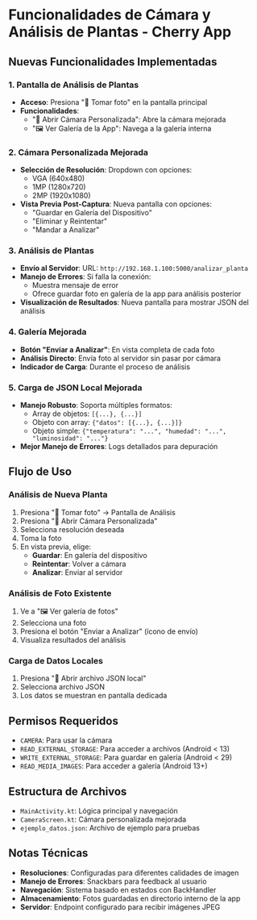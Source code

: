 # Funcionalidades de Cámara y Análisis de Plantas - Cherry App

## Nuevas Funcionalidades Implementadas

### 1. Pantalla de Análisis de Plantas
- **Acceso**: Presiona "📸 Tomar foto" en la pantalla principal
- **Funcionalidades**:
  - "📸 Abrir Cámara Personalizada": Abre la cámara mejorada
  - "🖼️ Ver Galería de la App": Navega a la galería interna

### 2. Cámara Personalizada Mejorada
- **Selección de Resolución**: Dropdown con opciones:
  - VGA (640x480)
  - 1MP (1280x720)
  - 2MP (1920x1080)
- **Vista Previa Post-Captura**: Nueva pantalla con opciones:
  - "Guardar en Galería del Dispositivo"
  - "Eliminar y Reintentar"
  - "Mandar a Analizar"

### 3. Análisis de Plantas
- **Envío al Servidor**: URL: `http://192.168.1.100:5000/analizar_planta`
- **Manejo de Errores**: Si falla la conexión:
  - Muestra mensaje de error
  - Ofrece guardar foto en galería de la app para análisis posterior
- **Visualización de Resultados**: Nueva pantalla para mostrar JSON del análisis

### 4. Galería Mejorada
- **Botón "Enviar a Analizar"**: En vista completa de cada foto
- **Análisis Directo**: Envía foto al servidor sin pasar por cámara
- **Indicador de Carga**: Durante el proceso de análisis

### 5. Carga de JSON Local Mejorada
- **Manejo Robusto**: Soporta múltiples formatos:
  - Array de objetos: `[{...}, {...}]`
  - Objeto con array: `{"datos": [{...}, {...}]}`
  - Objeto simple: `{"temperatura": "...", "humedad": "...", "luminosidad": "..."}`
- **Mejor Manejo de Errores**: Logs detallados para depuración

## Flujo de Uso

### Análisis de Nueva Planta
1. Presiona "📸 Tomar foto" → Pantalla de Análisis
2. Presiona "📸 Abrir Cámara Personalizada"
3. Selecciona resolución deseada
4. Toma la foto
5. En vista previa, elige:
   - **Guardar**: En galería del dispositivo
   - **Reintentar**: Volver a cámara
   - **Analizar**: Enviar al servidor

### Análisis de Foto Existente
1. Ve a "🖼️ Ver galería de fotos"
2. Selecciona una foto
3. Presiona el botón "Enviar a Analizar" (ícono de envío)
4. Visualiza resultados del análisis

### Carga de Datos Locales
1. Presiona "📂 Abrir archivo JSON local"
2. Selecciona archivo JSON
3. Los datos se muestran en pantalla dedicada

## Permisos Requeridos
- `CAMERA`: Para usar la cámara
- `READ_EXTERNAL_STORAGE`: Para acceder a archivos (Android < 13)
- `WRITE_EXTERNAL_STORAGE`: Para guardar en galería (Android < 29)
- `READ_MEDIA_IMAGES`: Para acceder a galería (Android 13+)

## Estructura de Archivos
- `MainActivity.kt`: Lógica principal y navegación
- `CameraScreen.kt`: Cámara personalizada mejorada
- `ejemplo_datos.json`: Archivo de ejemplo para pruebas

## Notas Técnicas
- **Resoluciones**: Configuradas para diferentes calidades de imagen
- **Manejo de Errores**: Snackbars para feedback al usuario
- **Navegación**: Sistema basado en estados con BackHandler
- **Almacenamiento**: Fotos guardadas en directorio interno de la app
- **Servidor**: Endpoint configurado para recibir imágenes JPEG 